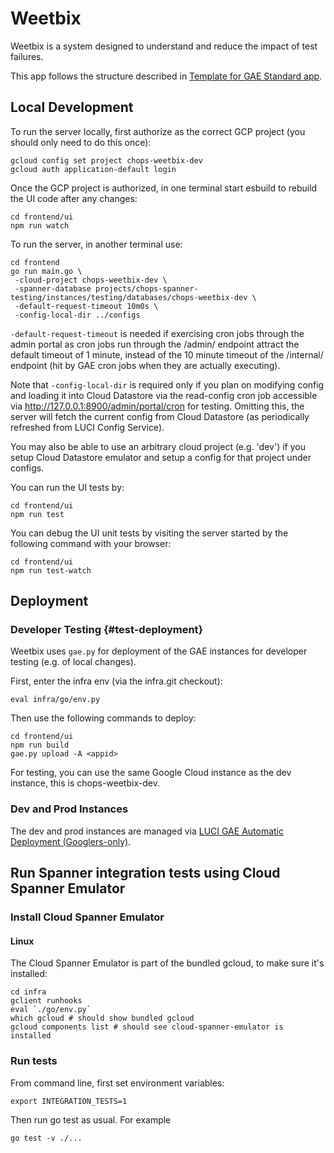 # Weetbix

Weetbix is a system designed to understand and reduce the impact of test
failures.

This app follows the structure described in [Template for GAE Standard app].

## Local Development

To run the server locally, first authorize as the correct GCP project (you should only need to do this once):
```
gcloud config set project chops-weetbix-dev
gcloud auth application-default login
```

Once the GCP project is authorized, in one terminal start esbuild to rebuild the UI code after any changes:
```
cd frontend/ui
npm run watch
```

To run the server, in another terminal use:
```
cd frontend
go run main.go \
 -cloud-project chops-weetbix-dev \
 -spanner-database projects/chops-spanner-testing/instances/testing/databases/chops-weetbix-dev \
 -default-request-timeout 10m0s \
 -config-local-dir ../configs
```

`-default-request-timeout` is needed if exercising cron jobs through the admin
portal as cron jobs run through the /admin/ endpoint attract the default
timeout of 1 minute, instead of the 10 minute timeout of the /internal/ endpoint
(hit by GAE cron jobs when they are actually executing).

Note that `-config-local-dir` is required only if you plan on modifying config
and loading it into Cloud Datastore via the read-config cron job accessible via
http://127.0.0.1:8900/admin/portal/cron for testing. Omitting this, the server
will fetch the current config from Cloud Datastore (as periodically refreshed
from LUCI Config Service).

You may also be able to use an arbitrary cloud project (e.g. 'dev') if you
setup Cloud Datastore emulator and setup a config for that project under
configs.

You can run the UI tests by:
```
cd frontend/ui
npm run test
```

You can debug the UI unit tests by visiting the server started by the following command with your browser:
```
cd frontend/ui
npm run test-watch
```

## Deployment

### Developer Testing {#test-deployment}

Weetbix uses `gae.py` for deployment of the GAE instances for developer
testing (e.g. of local changes).

First, enter the infra env (via the infra.git checkout):
```
eval infra/go/env.py
```

Then use the following commands to deploy:
```
cd frontend/ui
npm run build
gae.py upload -A <appid>
```

For testing, you can use the same Google Cloud instance as the dev instance,
this is chops-weetbix-dev.

### Dev and Prod Instances

The dev and prod instances are managed via
[LUCI GAE Automatic Deployment (Googlers-only)](http://go/luci/how_to_deploy.md).

## Run Spanner integration tests using Cloud Spanner Emulator

### Install Cloud Spanner Emulator

#### Linux

The Cloud Spanner Emulator is part of the bundled gcloud, to make sure it's installed:

```
cd infra
gclient runhooks
eval `./go/env.py`
which gcloud # should show bundled gcloud
gcloud components list # should see cloud-spanner-emulator is installed
```

### Run tests

From command line, first set environment variables:

```
export INTEGRATION_TESTS=1
```

Then run go test as usual. For example

```
go test -v ./...
```

[Template for GAE Standard app]: https://chromium.googlesource.com/infra/luci/luci-go/+/HEAD/examples/appengine/helloworld_standard/README.md

